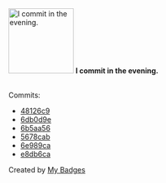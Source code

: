<img src="https://my-badges.github.io/my-badges/evening-commits.png" alt="I commit in the evening." title="I commit in the evening." width="128">
<strong>I commit in the evening.</strong>
<br><br>

Commits:

- <a href="https://github.com/TheManticoreProject/goopts/commit/48126c9a408721456ec09e9a0a956b91fb8ac71d">48126c9</a>
- <a href="https://github.com/TheManticoreProject/goopts/commit/6db0d9e06066464746b0dd62314c9fd4f31682bd">6db0d9e</a>
- <a href="https://github.com/TheManticoreProject/winacl/commit/6b5aa5691be9f0d99369260564023e75937cc730">6b5aa56</a>
- <a href="https://github.com/TheManticoreProject/FindGPPPasswords/commit/5678cabbd1b4da78e3d0aeb9bb847d6371673756">5678cab</a>
- <a href="https://github.com/p0dalirius/ReflectArguments/commit/6e989ca5f2f3a2d68a7acd52def4ad852975ff07">6e989ca</a>
- <a href="https://github.com/p0dalirius/FindStringInRegistry/commit/e8db6caff14b18bf171a8f9525771a540dd2ade7">e8db6ca</a>


Created by <a href="https://github.com/my-badges/my-badges">My Badges</a>